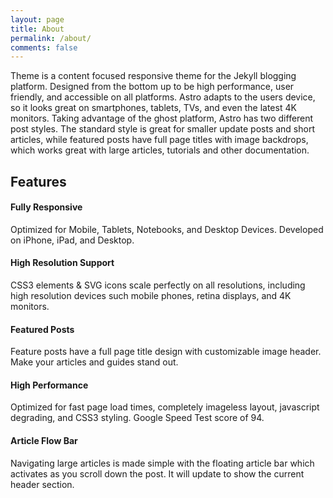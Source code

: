 ```yaml
---
layout: page
title: About
permalink: /about/
comments: false
---
```


Theme is a content focused responsive theme for the Jekyll blogging platform. Designed from the bottom up to be high performance, user friendly, and accessible on all platforms. Astro adapts to the users device, so it looks great on smartphones, tablets, TVs, and even the latest 4K monitors. Taking advantage of the ghost platform, Astro has two different post styles. The standard style is great for smaller update posts and short articles, while featured posts have full page titles with image backdrops, which works great with large articles, tutorials and other documentation.

## Features

#### <i class="i-resize-horizontal"></i> Fully Responsive
Optimized for Mobile, Tablets, Notebooks, and Desktop Devices. Developed on iPhone, iPad, and Desktop.

#### <i class="i-resize-full"></i> High Resolution Support
CSS3 elements & SVG icons scale perfectly on all resolutions, including high resolution devices such mobile phones, retina displays, and 4K monitors.

#### <i class="i-cog"></i> Featured Posts
Feature posts have a full page title design with customizable image header. Make your articles and guides stand out.

#### <i class="i-spinner"></i> High Performance
Optimized for fast page load times, completely imageless layout, javascript degrading, and CSS3 styling. Google Speed Test score of 94.

#### <i class="i-sort-alt-down"></i> Article Flow Bar
Navigating large articles is made simple with the floating article bar which activates as you scroll down the post. It will update to show the current header section.
